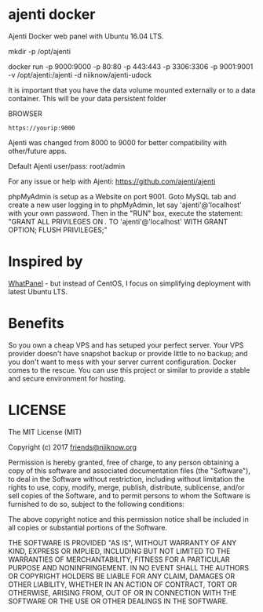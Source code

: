 # ajenti docker
Ajenti Docker web panel with Ubuntu 16.04 LTS.

mkdir -p /opt/ajenti

docker run -p 9000:9000 -p 80:80 -p 443:443 -p 3306:3306 -p 9001:9001 -v /opt/ajenti:/ajenti -d niiknow/ajenti-udock

It is important that you have the data volume mounted externally or to a data container.  This will be your data persistent folder

BROWSER
```
https://yourip:9000
```

Ajenti was changed from 8000 to 9000 for better compatibility with other/future apps.

Default Ajenti user/pass: root/admin

For any issue or help with Ajenti: https://github.com/ajenti/ajenti

phpMyAdmin is setup as a Website on port 9001.  Goto MySQL tab and create a new user logging in to phpMyAdmin, let say 'ajenti'@'localhost' with your own password.  Then in the "RUN" box, execute the statement: "GRANT ALL PRIVILEGES ON *.* TO 'ajenti'@'localhost' WITH GRANT OPTION; FLUSH PRIVILEGES;"

# Inspired by
[WhatPanel](https://github.com/paimpozhil/WhatPanel) - but instead of CentOS, I focus on simplifying deployment with latest Ubuntu LTS. 

# Benefits
So you own a cheap VPS and has setuped your perfect server.  Your VPS provider doesn't have snapshot backup or provide little to no backup; and you don't want to mess with your server current configuration.  Docker comes to the rescue.  You can use this project or similar to provide a stable and secure environment for hosting.

# LICENSE

The MIT License (MIT)

Copyright (c) 2017 friends@niiknow.org

Permission is hereby granted, free of charge, to any person obtaining a copy of this software and associated documentation files (the "Software"), to deal in the Software without restriction, including without limitation the rights to use, copy, modify, merge, publish, distribute, sublicense, and/or sell copies of the Software, and to permit persons to whom the Software is furnished to do so, subject to the following conditions:

The above copyright notice and this permission notice shall be included in all copies or substantial portions of the Software.

THE SOFTWARE IS PROVIDED "AS IS", WITHOUT WARRANTY OF ANY KIND, EXPRESS OR IMPLIED, INCLUDING BUT NOT LIMITED TO THE WARRANTIES OF MERCHANTABILITY, FITNESS FOR A PARTICULAR PURPOSE AND NONINFRINGEMENT. IN NO EVENT SHALL THE AUTHORS OR COPYRIGHT HOLDERS BE LIABLE FOR ANY CLAIM, DAMAGES OR OTHER LIABILITY, WHETHER IN AN ACTION OF CONTRACT, TORT OR OTHERWISE, ARISING FROM, OUT OF OR IN CONNECTION WITH THE SOFTWARE OR THE USE OR OTHER DEALINGS IN THE SOFTWARE.
